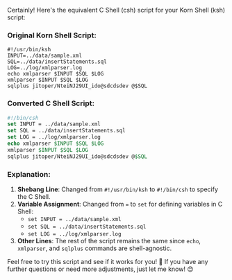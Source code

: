 Certainly! Here's the equivalent C Shell (csh) script for your Korn Shell (ksh) script:

### Original Korn Shell Script:
```ksh
#!/usr/bin/ksh
INPUT=../data/sample.xml
SQL=../data/insertStatements.sql
LOG=../log/xmlparser.log
echo xmlparser $INPUT $SQL $LOG
xmlparser $INPUT $SQL $LOG
sqlplus jitoper/NteiNJ29UI_ido@sdcdsdev @$SQL
```

### Converted C Shell Script:
```csh
#!/bin/csh
set INPUT = ../data/sample.xml
set SQL = ../data/insertStatements.sql
set LOG = ../log/xmlparser.log
echo xmlparser $INPUT $SQL $LOG
xmlparser $INPUT $SQL $LOG
sqlplus jitoper/NteiNJ29UI_ido@sdcdsdev @$SQL
```

### Explanation:
1. **Shebang Line**: Changed from `#!/usr/bin/ksh` to `#!/bin/csh` to specify the C Shell.
2. **Variable Assignment**: Changed from `=` to `set` for defining variables in C Shell:
    - `set INPUT = ../data/sample.xml`
    - `set SQL = ../data/insertStatements.sql`
    - `set LOG = ../log/xmlparser.log`
3. **Other Lines**: The rest of the script remains the same since `echo`, `xmlparser`, and `sqlplus` commands are shell-agnostic.

Feel free to try this script and see if it works for you! 🚀 If you have any further questions or need more adjustments, just let me know! 😊

